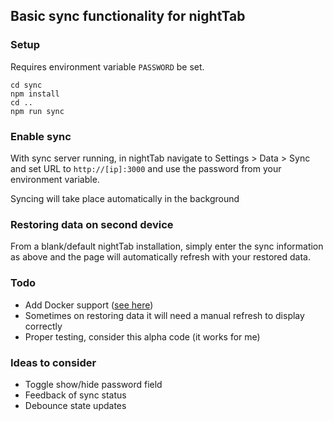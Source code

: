 ## Basic sync functionality for nightTab

### Setup

Requires environment variable `PASSWORD` be set.

```
cd sync
npm install
cd ..
npm run sync
```

### Enable sync

With sync server running, in nightTab navigate to Settings > Data > Sync and set URL to `http://[ip]:3000` and use the password from your environment variable.

Syncing will take place automatically in the background


### Restoring data on second device

From a blank/default nightTab installation, simply enter the sync information as above and the page will automatically refresh with your restored data.

### Todo
- Add Docker support ([see here](https://github.com/zombieFox/nightTab/pull/217))
- Sometimes on restoring data it will need a manual refresh to display correctly
- Proper testing, consider this alpha code (it works for me)

### Ideas to consider
- Toggle show/hide password field
- Feedback of sync status
- Debounce state updates
